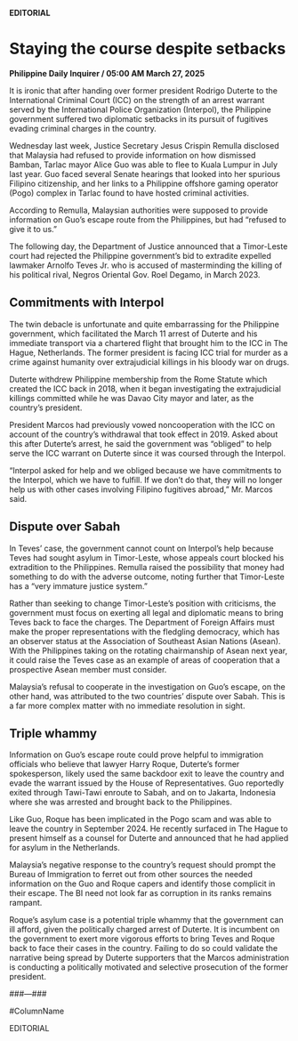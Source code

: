 **EDITORIAL**

# Staying the course despite setbacks

****Philippine Daily Inquirer / 05:00 AM March 27, 2025****

It is ironic that after handing over former president Rodrigo Duterte to the International Criminal Court (ICC) on the strength of an arrest warrant served by the International Police Organization (Interpol), the Philippine government suffered two diplomatic setbacks in its pursuit of fugitives evading criminal charges in the country.

Wednesday last week, Justice Secretary Jesus Crispin Remulla disclosed that Malaysia had refused to provide information on how dismissed Bamban, Tarlac mayor Alice Guo was able to flee to Kuala Lumpur in July last year. Guo faced several Senate hearings that looked into her spurious Filipino citizenship, and her links to a Philippine offshore gaming operator (Pogo) complex in Tarlac found to have hosted criminal activities.

According to Remulla, Malaysian authorities were supposed to provide information on Guo’s escape route from the Philippines, but had “refused to give it to us.”

The following day, the Department of Justice announced that a Timor-Leste court had rejected the Philippine government’s bid to extradite expelled lawmaker Arnolfo Teves Jr. who is accused of masterminding the killing of his political rival, Negros Oriental Gov. Roel Degamo, in March 2023.

## Commitments with Interpol

The twin debacle is unfortunate and quite embarrassing for the Philippine government, which facilitated the March 11 arrest of Duterte and his immediate transport via a chartered flight that brought him to the ICC in The Hague, Netherlands. The former president is facing ICC trial for murder as a crime against humanity over extrajudicial killings in his bloody war on drugs.

Duterte withdrew Philippine membership from the Rome Statute which created the ICC back in 2018, when it began investigating the extrajudicial killings committed while he was Davao City mayor and later, as the country’s president.

President Marcos had previously vowed noncooperation with the ICC on account of the country’s withdrawal that took effect in 2019. Asked about this after Duterte’s arrest, he said the government was “obliged” to help serve the ICC warrant on Duterte since it was coursed through the Interpol.

“Interpol asked for help and we obliged because we have commitments to the Interpol, which we have to fulfill. If we don’t do that, they will no longer help us with other cases involving Filipino fugitives abroad,” Mr. Marcos said.

## Dispute over Sabah

In Teves’ case, the government cannot count on Interpol’s help because Teves had sought asylum in Timor-Leste, whose appeals court blocked his extradition to the Philippines. Remulla raised the possibility that money had something to do with the adverse outcome, noting further that Timor-Leste has a “very immature justice system.”

Rather than seeking to change Timor-Leste’s position with criticisms, the government must focus on exerting all legal and diplomatic means to bring Teves back to face the charges. The Department of Foreign Affairs must make the proper representations with the fledgling democracy, which has an observer status at the Association of Southeast Asian Nations (Asean). With the Philippines taking on the rotating chairmanship of Asean next year, it could raise the Teves case as an example of areas of cooperation that a prospective Asean member must consider.

Malaysia’s refusal to cooperate in the investigation on Guo’s escape, on the other hand, was attributed to the two countries’ dispute over Sabah. This is a far more complex matter with no immediate resolution in sight.

## Triple whammy

Information on Guo’s escape route could prove helpful to immigration officials who believe that lawyer Harry Roque, Duterte’s former spokesperson, likely used the same backdoor exit to leave the country and evade the warrant issued by the House of Representatives. Guo reportedly exited through Tawi-Tawi enroute to Sabah, and on to Jakarta, Indonesia where she was arrested and brought back to the Philippines.

Like Guo, Roque has been implicated in the Pogo scam and was able to leave the country in September 2024. He recently surfaced in The Hague to present himself as a counsel for Duterte and announced that he had applied for asylum in the Netherlands.

Malaysia’s negative response to the country’s request should prompt the Bureau of Immigration to ferret out from other sources the needed information on the Guo and Roque capers and identify those complicit in their escape. The BI need not look far as corruption in its ranks remains rampant.

Roque’s asylum case is a potential triple whammy that the government can ill afford, given the politically charged arrest of Duterte. It is incumbent on the government to exert more vigorous efforts to bring Teves and Roque back to face their cases in the country. Failing to do so could validate the narrative being spread by Duterte supporters that the Marcos administration is conducting a politically motivated and selective prosecution of the former president.

###—###

#ColumnName

EDITORIAL